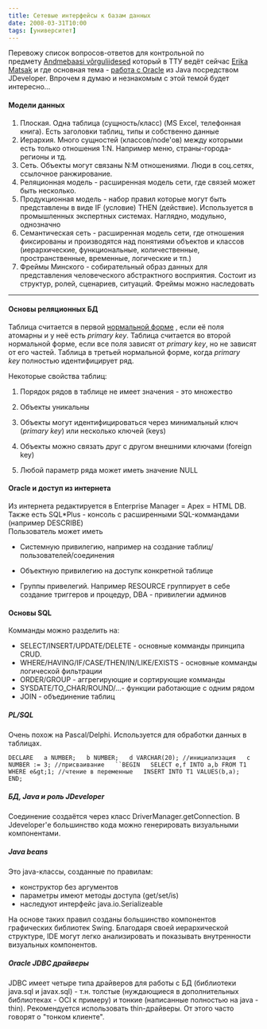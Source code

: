 ```yaml
---
title: Сетевые интерфейсы к базам данных
date: 2008-03-31T10:00
tags: [университет]
---
```


Перевожу список вопросов-ответов для контрольной по предмету [Andmebaasi võrguliidesed](http://www.tlu.ee/%7Ematsak/oracle/index.htm) который в ТТУ ведёт сейчас [Erika Matsak](http://www.linkedin.com/pub/erika-matsak/12/b75/590) и где основная тема - [работа с Oracle](http://pitsa.pld.ttu.ee:1158/em/) из Java посредством JDeveloper. Впрочем я думаю и незнакомым с этой темой будет интересно…

#### Модели данных

1. Плоская. Одна таблица (сущность/класс) (MS Excel, телефонная книга). Есть заголовки таблиц, типы и собственно данные
2. Иерархия. Много сущностей (классов/node'ов) между которыми есть только отношения 1:N. Например меню, страны-города-регионы и тд.
3. Сеть. Объекты могут связаны N:M отношениями. Люди в соц.сетях, ссылочное ранжирование.
4. Реляционная модель - расширенная модель сети, где связей может быть несколько.
5. Продукционная модель - набор правил которые могут быть представлены в виде IF (условие) THEN (действие). Используется в промышленных экспертных системах. Наглядно, модульно, однозначно
6. Семантическая сеть - расширенная модель сети, где отношения фиксированы и производятся над понятиями объектов и классов (иерархические, функциональные, количественные, пространственные, временные, логические и тп.)
7. Фреймы Минского - собирательный образ данных для представления человеческого абстрактного восприятия. Состоит из структур, ролей, сценариев, ситуаций. Фреймы можно наследовать

---

#### Основы реляционных БД

Таблица считается в первой [нормальной форме](http://ru.wikipedia.org/wiki/%D0%9D%D0%BE%D1%80%D0%BC%D0%B0%D0%BB%D1%8C%D0%BD%D0%B0%D1%8F_%D1%84%D0%BE%D1%80%D0%BC%D0%B0) , если её поля атомарны и у неё есть _primary key_. Таблица считается во второй нормальной форме, если все поля зависят от _primary key_, но не зависят от его частей. Таблица в третьей нормальной форме, когда _primary key_ полностью идентифицирует ряд.

Некоторые свойства таблиц:

1. Порядок рядов в таблице не имеет значения - это множество  
    
2. Объекты уникальны
3. Объекты могут идентифицироваться через минимальный ключ (_primary key_) или несколько ключей (keys)  
    
4. Объекты можно связать друг с другом внешними ключами (foreign key)
5. Любой параметр ряда может иметь значение NULL

#### Oracle и доступ из интернета

Из интернета редактируется в Enterprise Manager = Apex = HTML DB. Также есть SQL*Plus - консоль с расширенными SQL-коммандами (например DESCRIBE)  
Пользователь может иметь

- Системную привилегию, например на создание таблиц/пользователей/соединения  
    
- Объектную привилегию на доступк конкретной таблице
- Группы привелегий. Например RESOURCE группирует в себе создание триггеров и процедур, DBA - привилегии админов

#### Основы SQL

Комманды можно разделить на:

- SELECT/INSERT/UPDATE/DELETE - основные комманды принципа CRUD.
- WHERE/HAVING/IF/CASE/THEN/IN/LIKE/EXISTS - основные комманды логической фильтрации
- ORDER/GROUP - аггрегирующие и сортирующие комманды
- SYSDATE/TO_CHAR/ROUND/...- функции работающие с одним рядом
- JOIN - объединение таблиц  
    

##### PL/SQL

Очень похож на Pascal/Delphi. Используется для обработки данных в таблицах.

`DECLARE   a NUMBER;   b NUMBER;   d VARCHAR(20); //инициализация   c NUMBER := 3; //присваивание   ``BEGIN   SELECT e,f INTO a,b FROM T1 WHERE e&gt;1; //чтение в переменные   INSERT INTO T1 VALUES(b,a);   END;`

##### БД, Java и роль JDeveloper

Соединение создаётся через класс DriverManager.getConnection. В Jdeveloper'е большинство кода можно генерировать визуальными компонентами.

##### Java beans

Это java-классы, созданные по правилам:

- конструктор без аргументов
- параметры имеют методы доступа (get/set/is)
- наследуют интерфейс java.io.Serializeable

На основе таких правил созданы большинство компонентов графических библиотек Swing. Благодаря своей иерархической структуре, IDE могут легко анализировать и показывать внутренности визуальных компонентов.

##### Oracle JDBC драйверы

JDBC имеет четыре типа драйверов для работы с БД (библиотеки java.sql и javax.sql) - т.н. толстые (нуждающиеся в дополнительных библиотеках - OCI к примеру) и тонкие (написанные полностью на java - thin). Рекомендуется использовать thin-драйверы. От этого часто говорят о "тонком клиенте".